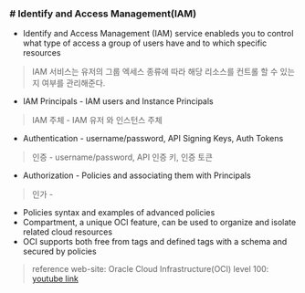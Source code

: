 ### # Identify and Access Management(IAM)
* Identify and Access Management (IAM) service enableds you to control what type of access a group of users have and to which specific resources
> IAM 서비스는 유저의 그룹 엑세스 종류에 따라 해당 리소스를 컨트롤 할 수 있는지 여부를 관리해준다.
* IAM Principals - IAM users and Instance Principals
> IAM 주체 - IAM 유저 와 인스턴스 주체
* Authentication - username/password, API Signing Keys, Auth Tokens
> 인증 - username/password, API 인증 키, 인증 토큰
* Authorization - Policies and associating them with Principals
> 인가 -
* Policies syntax and examples of advanced policies
* Compartment, a unique OCI feature, can be used to organize and isolate related cloud resources
* OCI supports both free from tags and defined tags with a schema and secured by policies

> reference web-site: Oracle Cloud Infrastructure(OCI) level 100: [youtube link](https://www.youtube.com/watch?v=eTSOyISOa44&list=PLKCk3OyNwIzvn8dpgrIKNdBOHT7AoMZlw)
